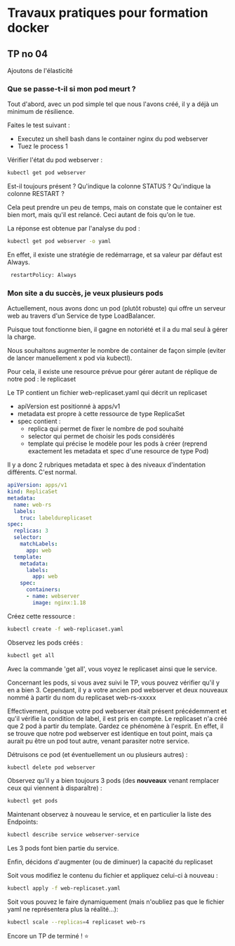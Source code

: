 # Travaux pratiques pour formation docker

## TP no 04

Ajoutons de l'élasticité

### Que se passe-t-il si mon pod meurt ?

Tout d'abord, avec un pod simple tel que nous l'avons créé, il y a déjà un minimum de résilience.

Faites le test suivant :
* Executez un shell bash dans le container nginx du pod webserver
* Tuez le process 1

Vérifier l'état du pod webserver :
```bash
kubectl get pod webserver
```

Est-il toujours présent ?
Qu'indique la colonne STATUS ?
Qu'indique la colonne RESTART ?

Cela peut prendre un peu de temps, mais on constate que le container est bien mort, mais qu'il est relancé.
Ceci autant de fois qu'on le tue.

La réponse est obtenue par l'analyse du pod :

```bash
kubectl get pod webserver -o yaml
```

En effet, il existe une stratégie de redémarrage, et sa valeur par défaut est Always.

```bash
 restartPolicy: Always
```


### Mon site a du succès, je veux plusieurs pods

Actuellement, nous avons donc un pod (plutôt robuste) qui offre un serveur web au travers d'un Service de type LoadBalancer.

Puisque tout fonctionne bien, il gagne en notoriété et il a du mal seul à gérer la charge.

Nous souhaitons augmenter le nombre de container de façon simple (eviter de lancer manuellement x pod via kubectl).

Pour cela, il existe une resource prévue pour gérer autant de réplique de notre pod : le replicaset

Le TP contient un fichier web-replicaset.yaml qui décrit un replicaset
* apiVersion est positionné à apps/v1
* metadata est propre à cette ressource de type ReplicaSet
* spec contient :
  * replica qui permet de fixer le nombre de pod souhaité
  * selector qui permet de choisir les pods considérés
  * template qui précise le modèle pour les pods à créer (reprend exactement les metadata et spec d'une resource de type Pod)

Il y a donc 2 rubriques metadata et spec à des niveaux d'indentation différents. C'est normal.

```yaml
apiVersion: apps/v1
kind: ReplicaSet
metadata:
  name: web-rs
  labels:
    truc: labeldureplicaset
spec:
  replicas: 3
  selector:
    matchLabels:
      app: web
  template:
    metadata:
      labels:
        app: web
    spec:
      containers:
      - name: webserver
        image: nginx:1.18
```

Créez cette ressource :

```bash
kubectl create -f web-replicaset.yaml
```

Observez les pods créés :

```bash
kubectl get all
```

Avec la commande 'get all', vous voyez le replicaset ainsi que le service.

Concernant les pods, si vous avez suivi le TP, vous pouvez vérifier qu'il y en a bien 3.
Cependant, il y a votre ancien pod webserver et deux nouveaux nommé à partir du nom du replicaset web-rs-xxxxx

Effectivement, puisque votre pod webserver était présent précédemment et qu'il vérifie la condition de label, il est pris en compte.
Le replicaset n'a créé que 2 pod à partir du template.
Gardez ce phénomène à l'esprit. En effet, il se trouve que notre pod webserver est identique en tout point, mais ça aurait pu être un pod tout autre, venant parasiter notre service.

Détruisons ce pod (et éventuellement un ou plusieurs autres) :

```bash
kubectl delete pod webserver
```

Observez qu'il y a bien toujours 3 pods (des **nouveaux** venant remplacer ceux qui viennent à disparaître) :

```bash
kubectl get pods
```

Maintenant observez à nouveau le service, et en particulier la liste des Endpoints:

```bash
kubectl describe service webserver-service
```

Les 3 pods font bien partie du service.

Enfin, décidons d'augmenter (ou de diminuer) la capacité du replicaset

Soit vous modifiez le contenu du fichier et appliquez celui-ci à nouveau :

```bash
kubectl apply -f web-replicaset.yaml
```

Soit vous pouvez le faire dynamiquement (mais n'oubliez pas que le fichier yaml ne représentera plus la réalité...):

```bash
kubectl scale --replicas=4 replicaset web-rs
```

Encore un TP de terminé !  :star:




